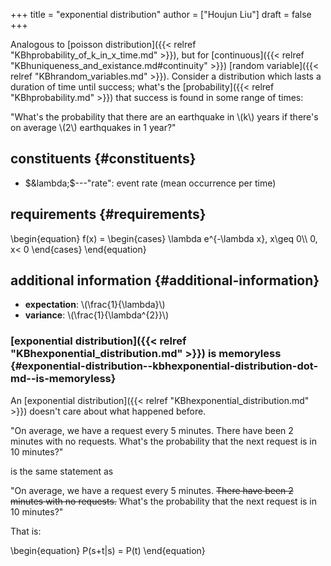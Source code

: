 +++
title = "exponential distribution"
author = ["Houjun Liu"]
draft = false
+++

Analogous to [poisson distribution]({{< relref "KBhprobability_of_k_in_x_time.md" >}}), but for [continuous]({{< relref "KBhuniqueness_and_existance.md#continuity" >}}) [random variable]({{< relref "KBhrandom_variables.md" >}}). Consider a distribution which lasts a duration of time until success; what's the [probability]({{< relref "KBhprobability.md" >}}) that success is found in some range of times:

"What's the probability that there are an earthquake in \\(k\\) years if there's on average \\(2\\) earthquakes in 1 year?"


## constituents {#constituents}

-   $&lambda;$---"rate": event rate (mean occurrence per time)


## requirements {#requirements}

\begin{equation}
f(x) = \begin{cases}
\lambda e^{-\lambda x},  x\geq 0\\\\
0,   x< 0
\end{cases}
\end{equation}


## additional information {#additional-information}

-   **expectation**: \\(\frac{1}{\lambda}\\)
-   **variance**: \\(\frac{1}{\lambda^{2}}\\)


### [exponential distribution]({{< relref "KBhexponential_distribution.md" >}}) is memoryless {#exponential-distribution--kbhexponential-distribution-dot-md--is-memoryless}

An [exponential distribution]({{< relref "KBhexponential_distribution.md" >}}) doesn't care about what happened before.

"On average, we have a request every 5 minutes. There have been 2 minutes with no requests. What's the probability that the next request is in 10 minutes?"

is the same statement as

"On average, we have a request every 5 minutes. ~~There have been 2 minutes with no requests.~~ What's the probability that the next request is in 10 minutes?"

That is:

\begin{equation}
P(s+t|s) = P(t)
\end{equation}
